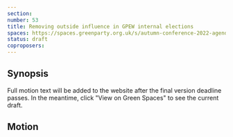 ```yaml
---
section:
number: 53
title: Removing outside influence in GPEW internal elections
spaces: https://spaces.greenparty.org.uk/s/autumn-conference-2022-agenda-forum/?contentId=101082
status: draft
coproposers:
---
```

## Synopsis
Full motion text will be added to the website after the final version deadline passes. In the meantime, click "View on Green Spaces" to see the current draft.

## Motion
